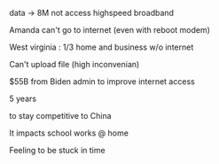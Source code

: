 data -> 8M not access highspeed broadband

Amanda can't go to internet (even with reboot modem)

West virginia : 1/3 home and business w/o internet

Can't upload file (high inconvenian)

$55B from Biden admin to improve internet access

5 years

to stay competitive to China

It impacts school works @ home

Feeling to be stuck in time
